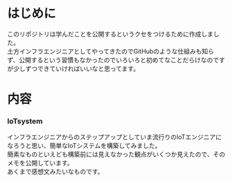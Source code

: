 # はじめに
このリポジトリは学んだことを公開するというクセをつけるために作成しました。  
土方インフラエンジニアとしてやってきたのでGitHubのような仕組みも知らず、公開するという習慣もなかったのでいろいろと初めてなことだらけなのですが少しずつできていければいいなと思ってます。  

# 内容
### IoTsystem  
インフラエンジニアからのステップアップとしていま流行りのIoTエンジニアになろうと思い、簡単なIoTシステムを構築してみました。  
簡素なものといえども構築前には見えなかった観点がいくつか見えたので、そのメモを公開しています。  
あくまで感想文みたいなものです。  
